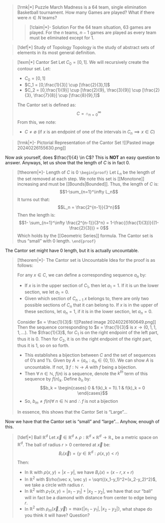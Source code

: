 >[!rmk|*] Puzzle
>March Madness is a 64 team, single elimination Basketball tournament. How many Games are played?
>What if there were $n \in N$ teams?
>>[!claim|*]- Solution
>> For the 64 team situation, 63 games are played. For the $n$ teams, $n-1$ games are played as every team must be eliminated except for $1$.

>[!def|*] Study of Topology
>Topology is the study of abstract sets of elements in its most general definition.

>[!exm|*] Cantor Set
>Let $C_0 = [0,1]$. We will recursively create the contour set. Let:
> - $C_0 = [0,1]$
> - $C_1 = [0,\frac{1}{3}] \cup [\frac{2}{3},1]$
> - $C_2 = [0,\frac{1}{9}] \cup [\frac{2}{9}, \frac{3}{9}] \cup [\frac{2}{3}, \frac{7}{8}] \cup [\frac{8}{9},1]$
> 
> The Cantor set is defined as: $$C = \cap^\infty_{n=0}$$From this, we note:
> - $C \ne \emptyset$ (if $x$ is an endpoint of one of the intervals in $C_n \implies x \in C$)

>[!rmk|*]- Pictorial Representation of the Cantor Set
>![[Pasted image 20240226155630.png]]

Now ask yourself, does $\frac{1}{4} \in C$? This is **NOT** an easy question to answer. Anyways, let us show that the length of $C$ is in fact $0$.

>[!theorem|*]- Length of $C$ is $0$
>`\begin{proof}` 
>Let $L_n$ be the length of the set removed at each step. We note this set is [[Monotone]] increasing and must be [[Bounds|Bounded]]. Thus, the length of $C$ is: $$1-\sum_{n=1}^\infty L_n$$It turns out that: $$L_n = \frac{2^{n-1}}{3^n}$$Then the length is: $$1- \sum_{n=1}^\infty \frac{2^{n-1}}{3^n} = 1-\frac{(\frac{1}{3})}{(1-\frac{2}{3})} = 0$$Which holds by the [[Geometric Series]] formula. The Cantor set is thus “small” with $0$ length. 
> `\end{proof}` 

The Cantor set might have $0$ length, but it is actually uncountable.

>[!theorem|*]- The Cantor set is Uncountable
>Idea for the proof is as follows:
>
>For any $x \in C$, we can define a corresponding sequence $a_n$ by:
>- If $x$ is in the upper section of $C_1$, then let $a_1 = 1$. If it is un the lower section, we let $a_1 = 0$. 
>- Given which section of $C_{n-1}$ $x$ belongs to, there are only two possible sections of $C_n$ that it can belong to. If $x$ is in the upper of these sections, let $a_n = 1$, if it is in the lower section, let $a_n =0$.
>
>Consider $x = \frac{1}{3}$:
> ![[Pasted image 20240226160649.png]]
>Then the sequence corresponding to $x = \frac{1}{3}$ is $x \rightarrow (0,1,1,1, \dots)$.
>The $\frac{1}{3}$, for $C_1$ is on the right endpoint of the left part, thus it is $0$. Then for $C_2$, it is on the right endpoint of the right part, thus it is $1$, so on so forth. 
> - This establishes a bijection between $C$ and the set of sequences of $0$’s and $1$’s. Given by $A = \{a_n: a_n \in \{0,1\}\}$. We can show $A$ is uncountable. If not, $\exists \; f: \mathbb{N} \rightarrow A$ with $f$ being a bijection.
> - Then $\forall \; n \in \mathbb{N}$, $f(n)$ is a sequence, denote the $k^{th}$ term of this sequence by $f(n)_k$. Define $b_n$ by: $$b_k = \begin{cases} 0 & f(k)_k = 1\\ 1 & f(k)_k = 0 \end{cases}$$
> - So, $b_m \ne f(n) \forall \; n \in \mathbb{N}$ and $\therefore$ $f$ is not a bijection
>
>In essence, this shows that the Cantor Set is “Large”…

Now we have that the Cantor set is “small” and “large”$\dots$
Anyhow, enough of this.

>[!def|*] Ball $\mathbb{R}^d$
>Let $\vec{x} \in \mathbb{R}^d \; \land \; \rho : \mathbb{R}^d \times \mathbb{R}^d \rightarrow \mathbb{R}_+$ be a metric space on $\mathbb{R}^d$. The ball of radius $r >0$ centered at $\vec{x}$ be: $$B_r(\vec x) = \{y \in \mathbb{R}^d: \rho(x,y) < r\}$$
>Then: 
>- In $\mathbb{R}$ with $\rho (x,y) = |x-y|$, we have $B_r(x) = (x-r,x+r)$
>- In $\mathbb{R}^2$ with $\rho(\vec x, \vec y) = \sqrt{(x_1-y_1)^2+(x_2-y_2)^2}$, we take a circle with radius $r$.
>- In $\mathbb{R}^2$ with $\rho_T (x,y) = |x_1-y_1| + |x_2-y_2|$, we have that our “ball” will in fact be a diamond with distance from center to edge being $r$.
>- In $\mathbb{R}^2$ with $\rho_m (\vec x, \vec y) = \text{max} \{|x_1-y_1|, |x_2-y_2|\}$, what shape do you think it will have? Question?






